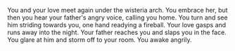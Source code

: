 You and your love meet again under the wisteria arch. You embrace her, but then you hear your father's angry voice, calling you home. You turn and see him striding towards you, one hand readying a fireball. Your love gasps and runs away into the night. Your father reaches you and slaps you in the face. You glare at him and storm off to your room. You awake angrily.
